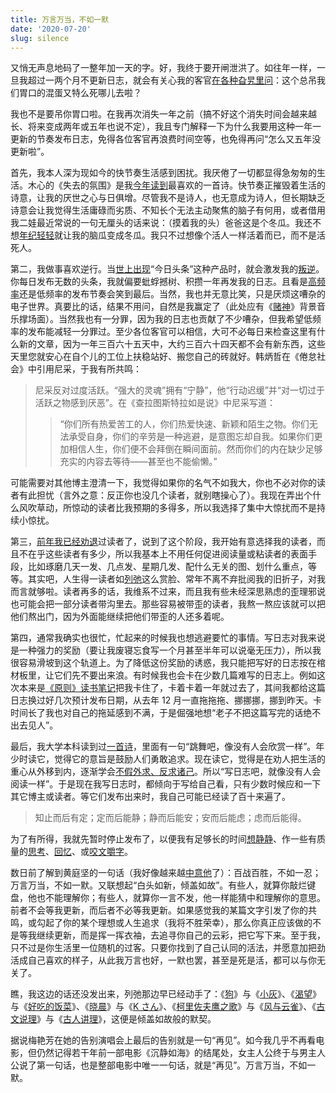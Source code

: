 ```yaml
---
title: 万言万当，不如一默
date: '2020-07-20'
slug: silence
---
```


又悄无声息地码了一整年加一天的字。好，我终于要开闸泄洪了。如往年一样，一旦我超过一两个月不更新日志，就会有关心我的客官[在各种旮旯里问](https://www.weibo.com/1704637882/IF0ics12T)：这个总吊我们胃口的混蛋又特么死哪儿去啦？

我也不是要吊你胃口啦。在我再次消失一年之前（搞不好这个消失时间会越来越长、将来变成两年或五年也说不定），我且专门解释一下为什么我要用这种一年一更新的节奏发布日志，免得各位客官再浪费时间空等，也免得再问“怎么又五年没更新啦”。

首先，我本人深为现如今的快节奏生活感到困扰。我厌倦了一切都显得急匆匆的生活。木心的《失去的氛围》是我[今年读到](/cn/2020/02/old-acquaintance/)最喜欢的一首诗。快节奏正摧毁着生活的诗意，让我的厌世之心与日俱增。尽管我不是诗人，也无意成为诗人，但长期缺乏诗意会让我觉得生活庸碌而劣质、不知长个无法主动聚焦的脑子有何用，或者借用我二娃最近常说的一句无厘头的话来说：（摸着我的头）爸爸这是个冬瓜。我还不想[年纪轻轻](/cn/2020/05/youth/)就让我的脑瓜变成冬瓜。我只不过想像个活人一样活着而已，而不是活死人。

第二，我做事喜欢逆行。当[世上出现](/cn/2018/01/craving-exploit/)“今日头条”这种产品时，就会激发我的[叛逆](https://music.163.com/song?id=68444)。你每日发布无数的头条，我就偏要蚍蜉撼树、积攒一年再发我的日志。且看是[高频率](/cn/2018/03/hate-news/)还是低频率的发布节奏会笑到最后。当然，我也并无意比笑，只是厌烦这嘈杂的电子世界。真要比的话，结果不用问，自然是我赢定了（此处应有《[赌神](https://music.163.com/song?id=31341931)》背景音乐撑场面）。当然我也有一分罪，因为我的日志也贡献了不少嘈杂，但我希望低频率的发布能减轻一分罪过。至少各位客官可以相信，大可不必每日来检查这里有什么新的文章，因为一年三百六十五天中，大约三百六十四天都不会有新东西，这些天里您就安心在自个儿的工位上扶稳站好、搬您自己的砖就好。韩炳哲在《倦怠社会》中引用尼采，于我有所共鸣：

> 尼采反对过度活跃。“强大的灵魂”拥有“宁静”，他“行动迟缓”并“对一切过于活跃之物感到厌恶”。在《查拉图斯特拉如是说》中尼采写道：
>
> > “你们所有热爱苦工的人，你们热爱快速、新颖和陌生之物。你们无法承受自身，你们的辛劳是一种逃避，是意图忘却自我。如果你们更加相信人生，你们便不会拜倒在瞬间面前。然而你们的内在缺少足够充实的内容去等待——甚至也不能偷懒。”

可能需要对其他博主澄清一下，我觉得如果你的名气不如我大，你也不必对你的读者有此担忧（言外之意：反正你也没几个读者，就别瞎操心了）。我现在弄出个什么风吹草动，所惊动的读者比我预期的多得多，所以我选择了集中大惊扰而不是持续小惊扰。

第三，[前年我已经劝退](https://yihui.org/cn/2018/11/moron-readers/)过读者了，说到了这个阶段，我开始有意选择我的读者，而且不在乎这些读者有多少，所以我基本上不用任何促进阅读量或粘读者的表面手段，比如琢磨几天一发、几点发、星期几发、配什么无关的图、划什么重点，等等。其实吧，人生得一读者如[列弛](https://www.liechi.org)这么赏脸、常年不离不弃批阅我的旧折子，对我而言就够啦。读者再多的话，我维系不过来，而且我有些未经深思熟虑的歪理邪说也可能会把一部分读者带沟里去。那些容易被带歪的读者，我熬一熬应该就可以把他们熬出门，因为外面能继续把他们带歪的人还多着呢。

第四，通常我确实也很忙，忙起来的时候我也想逃避要忙的事情。写日志对我来说是一种强力的奖励（要让我废寝忘食写一个月甚至半年可以说毫无压力），所以我很容易滑坡到这个轨道上。为了降低这份奖励的诱惑，我只能把写好的日志按在棺材板里，让它们先不要出来浪。有时候我也会卡在少数几篇难写的日志上。例如这次本来是[《原则》读书笔记](/cn/2020/07/principles-notes/)把我卡住了，卡着卡着一年就过去了，其间我都给这篇日志换过好几次预计发布日期，从去年 12 月一直拖拖拖、挪挪挪，挪到昨天。卡时间长了我也对自己的拖延感到不满，于是倔强地想“老子不把这篇写完的话绝不出去见人”。

最后，我大学本科读到过[一首诗](https://www.douban.com/group/topic/11052642/)，里面有一句“跳舞吧，像没有人会欣赏一样”。年少时读它，觉得它的意旨是鼓励人们勇敢追求。现在读它，觉得是在劝人把生活的重心从外移到内，逐渐学会[不假外求、反求诸己](https://www.douban.com/note/754646949/)。所以“写日志吧，就像没有人会阅读一样”。于是现在我写日志时，都倾向于写给自己看，只有少数时候应和一下其它博主或读者。等它们发布出来时，我自己可能已经读了百十来遍了。

> 知止而后有定；定而后能静；静而后能安；安而后能虑；虑而后能得。

为了有所得，我就先暂时停止发布了，以便我有足够长的时间[想静静](/cn/2019/07/inner-peace/)、作一些有质量的[思考](/cn/2019/01/confusion-seclusion/)、[回忆](/cn/2018/12/craving/)、或[咬文嚼字](/cn/2019/04/poem-revision/)。

数日前了解到黄庭坚的一句话（我好像越来越[中意他](/cn/2018/11/eat-more/)了）：百战百胜，不如一忍；万言万当，不如一默。又联想起“白头如新，倾盖如故”。有些人，就算你敲烂键盘，他也不能理解你；有些人，就算你一言不发，他一样能猜中和理解你的意思。前者不会等我更新，而后者不必等我更新。如果感觉我的某篇文字引发了你的共鸣，或勾起了你的某个理想或人生追求（我将不胜荣幸），那么你真正应该做的不是等我继续更新，而是挥一挥衣袖，去追寻你自己的云彩，把它写下来。至于我，只不过是你生活里一位随机的过客。只要你找到了自己认同的活法，并愿意加把劲活成自己喜欢的样子，从此我万言也好，一默也罢，甚至是死是活，都可以与你无关了。

瞧，我这边的话还没发出来，列弛那边早已经动手了：《[狗](/cn/2018/10/dog/)》与《[小灰](https://www.liechi.org/cn/2020/05/xiaohui/)》、《[渴望](/cn/2018/12/craving/)》与《[好吃的饭菜](https://www.liechi.org/cn/2020/07/food-in-mind/)》、《[晓晨](/cn/2019/05/xiaochen/)》与《[K さん](https://www.liechi.org/cn/2020/03/k/)》、《[柯里佐夫鹰之歌](/cn/2019/09/koltsov-hawk/)》与《[风与云雀](https://www.liechi.org/cn/2020/01/wind-and-bird/)》、《[古文说理](/cn/2018/08/reasoning/)》与《[古人讲理](https://www.liechi.org/cn/2019/08/ancientdebates/)》，这便是倾盖如故般的默契。

据说梅艳芳在她的告别演唱会上最后的告别就是一句“再见”。如今我几乎不再看电影，但仍然记得若干年前一部电影《沉静如海》的结尾处，女主人公终于与男主人公说了第一句话，也是整部电影中唯一一句话，就是“再见”。万言万当，不如一默。
